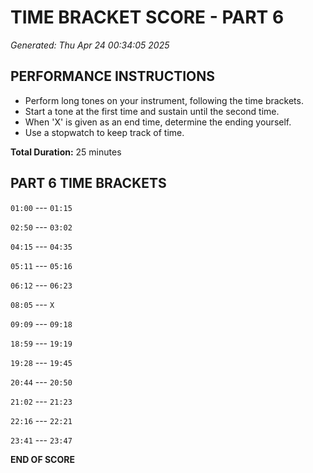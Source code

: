 # TIME BRACKET SCORE - PART 6
*Generated: Thu Apr 24 00:34:05 2025*

## PERFORMANCE INSTRUCTIONS
- Perform long tones on your instrument, following the time brackets.
- Start a tone at the first time and sustain until the second time.
- When 'X' is given as an end time, determine the ending yourself.
- Use a stopwatch to keep track of time.

**Total Duration:** 25 minutes

## PART 6 TIME BRACKETS

`01:00` --- `01:15`

`02:50` --- `03:02`

`04:15` --- `04:35`

`05:11` --- `05:16`

`06:12` --- `06:23`

`08:05` --- `X`

`09:09` --- `09:18`

`18:59` --- `19:19`

`19:28` --- `19:45`

`20:44` --- `20:50`

`21:02` --- `21:23`

`22:16` --- `22:21`

`23:41` --- `23:47`

**END OF SCORE**
